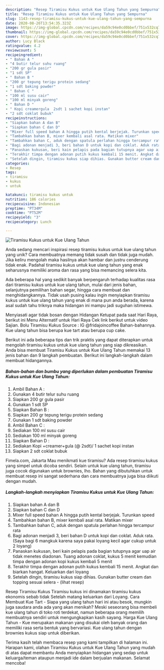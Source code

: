 ```yaml
---
description: "Resep Tiramisu Kukus untuk Kue Ulang Tahun yang Sempurna"
title: "Resep Tiramisu Kukus untuk Kue Ulang Tahun yang Sempurna"
slug: 1143-resep-tiramisu-kukus-untuk-kue-ulang-tahun-yang-sempurna
date: 2020-08-26T13:54:35.323Z
image: https://img-global.cpcdn.com/recipes/da59c94e0cd0bbef/751x532cq70/tiramisu-kukus-untuk-kue-ulang-tahun-foto-resep-utama.jpg
thumbnail: https://img-global.cpcdn.com/recipes/da59c94e0cd0bbef/751x532cq70/tiramisu-kukus-untuk-kue-ulang-tahun-foto-resep-utama.jpg
cover: https://img-global.cpcdn.com/recipes/da59c94e0cd0bbef/751x532cq70/tiramisu-kukus-untuk-kue-ulang-tahun-foto-resep-utama.jpg
author: Lucy Black
ratingvalue: 4.2
reviewcount: 5
recipeingredient:
- " Bahan A "
- "4 butir telur suhu ruang"
- "200 gr gula pasir"
- "1 sdt SP"
- " Bahan B "
- "200 gr tepung terigu protein sedang"
- "1 sdt baking powder"
- " Bahan C "
- "100 ml susu cair"
- "100 ml minyak goreng"
- " Bahan D "
- " Kopi creamergula  2sdt 1 sachet kopi instan"
- "2 sdt coklat bubuk"
recipeinstructions:
- "Siapkan bahan A dan B"
- "Siapkan bahan C dan D"
- "Mixer full speed bahan A hingga putih kental berjejak. Turunkan speed"
- "Tambahkan bahan B, mixer kembali asal rata. Matikan mixer"
- "Tambahkan bahan C, aduk dengan spatula perlahan hingga tercampur rata"
- "Bagi adonan menjadi 3, beri bahan D untuk kopi dan coklat. Aduk rata. (Saya bagi 6 mangkuk karena saya pakai loyang kecil agar cukup untuk 2 loyang)"
- "Panaskan kukusan, beri kain pelapis pada bagian tutupnya agar uap air tidak menetes diadonan. Tuang adonan coklat, kukus 5 menit kemudian timpa dengan adonan kopi kukus kembali 5 menit"
- "Terakhir timpa dengan adonan putih kukus kembali 15 menit. Angkat dan biarkan hangat. Keluarkan dari loyang"
- "Setelah dingin, tiramisu kukus siap dihias. Gunakan butter cream dan topping sesuai selera             (lihat resep)"
categories:
- Resep
tags:
- tiramisu
- kukus
- untuk

katakunci: tiramisu kukus untuk 
nutrition: 186 calories
recipecuisine: Indonesian
preptime: "PT34M"
cooktime: "PT52M"
recipeyield: "3"
recipecategory: Lunch

---
```



![Tiramisu Kukus untuk Kue Ulang Tahun](https://img-global.cpcdn.com/recipes/da59c94e0cd0bbef/751x532cq70/tiramisu-kukus-untuk-kue-ulang-tahun-foto-resep-utama.jpg)

Anda sedang mencari inspirasi resep tiramisu kukus untuk kue ulang tahun yang unik? Cara membuatnya memang tidak susah dan tidak juga mudah. Jika keliru mengolah maka hasilnya akan hambar dan justru cenderung tidak enak. Padahal tiramisu kukus untuk kue ulang tahun yang enak seharusnya memiliki aroma dan rasa yang bisa memancing selera kita.

Ada beberapa hal yang sedikit banyak berpengaruh terhadap kualitas rasa dari tiramisu kukus untuk kue ulang tahun, mulai dari jenis bahan, selanjutnya pemilihan bahan segar, hingga cara membuat dan menghidangkannya. Tidak usah pusing kalau ingin menyiapkan tiramisu kukus untuk kue ulang tahun yang enak di mana pun anda berada, karena asal sudah tahu triknya maka hidangan ini mampu jadi suguhan istimewa.

Menyiasati agar tidak bosan dengan Hidangan Ketupat pada saat Hari Raya, berikut ini Menu Alternatif untuk Hari Raya Cek link berikut untuk video Sajian. Bolu Tiramisu Kukus Source : IG @fridajoincoffee Bahan-bahannya. Kue ulang tahun bisa berupa kue tart atau berupa cup cake.


Berikut ini ada beberapa tips dan trik praktis yang dapat diterapkan untuk mengolah tiramisu kukus untuk kue ulang tahun yang siap dikreasikan. Anda bisa membuat Tiramisu Kukus untuk Kue Ulang Tahun memakai 13 jenis bahan dan 9 langkah pembuatan. Berikut ini langkah-langkah dalam membuat hidangannya.

<!--inarticleads1-->

##### Bahan-bahan dan bumbu yang diperlukan dalam pembuatan Tiramisu Kukus untuk Kue Ulang Tahun:

1. Ambil  Bahan A :
1. Gunakan 4 butir telur suhu ruang
1. Siapkan 200 gr gula pasir
1. Gunakan 1 sdt SP
1. Siapkan  Bahan B :
1. Siapkan 200 gr tepung terigu protein sedang
1. Gunakan 1 sdt baking powder
1. Ambil  Bahan C :
1. Sediakan 100 ml susu cair
1. Sediakan 100 ml minyak goreng
1. Siapkan  Bahan D :
1. Sediakan  Kopi +creamer+gula (@ 2sdt)/ 1 sachet kopi instan
1. Siapkan 2 sdt coklat bubuk


Fimela.com, Jakarta Mau menikmati kue tiramisu? Ada resep tiramisu kukus yang simpel untuk dicoba sendiri. Selain untuk kue ulang tahun, tiramisu juga cocok digunakan untuk brownies, lho. Bahan yang dibutuhkan untuk membuat resep ini sangat sederhana dan cara membuatnya juga bisa diikuti dengan mudah. 

<!--inarticleads2-->

##### Langkah-langkah menyiapkan Tiramisu Kukus untuk Kue Ulang Tahun:

1. Siapkan bahan A dan B
1. Siapkan bahan C dan D
1. Mixer full speed bahan A hingga putih kental berjejak. Turunkan speed
1. Tambahkan bahan B, mixer kembali asal rata. Matikan mixer
1. Tambahkan bahan C, aduk dengan spatula perlahan hingga tercampur rata
1. Bagi adonan menjadi 3, beri bahan D untuk kopi dan coklat. Aduk rata. (Saya bagi 6 mangkuk karena saya pakai loyang kecil agar cukup untuk 2 loyang)
1. Panaskan kukusan, beri kain pelapis pada bagian tutupnya agar uap air tidak menetes diadonan. Tuang adonan coklat, kukus 5 menit kemudian timpa dengan adonan kopi kukus kembali 5 menit
1. Terakhir timpa dengan adonan putih kukus kembali 15 menit. Angkat dan biarkan hangat. Keluarkan dari loyang
1. Setelah dingin, tiramisu kukus siap dihias. Gunakan butter cream dan topping sesuai selera -             (lihat resep)


Resep Tiramisu Kukus Tiramisu kukus ini dinamakan tiramisu kukus ekonomis sebab tidak Setelah matang keluarkan dari Loyang. Cara Membuat Kue Tart - Siapa yang ulang tahun hari ini atau besok, mungkin juga saudara anda ada yang akan menikah? Meski seseorang bisa membeli kue ulang tahun di toko roti terdekat, namun beberapa orang memilih membuatnya sendiri untuk mengungkapkan kasih sayang. Harga Kue Ulang Tahun - Kue merupakan makanan yang disukai oleh banyak orang dan memiliki rasa serta bentuk yang bervariasi. Kue ulang tahun dengan brownies kukus siap untuk diberikan. 

Terima kasih telah membaca resep yang kami tampilkan di halaman ini. Harapan kami, olahan Tiramisu Kukus untuk Kue Ulang Tahun yang mudah di atas dapat membantu Anda menyiapkan hidangan yang sedap untuk keluarga/teman ataupun menjadi ide dalam berjualan makanan. Selamat mencoba!
